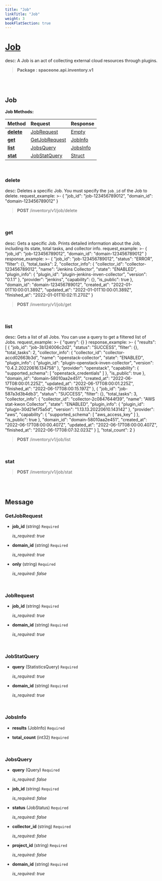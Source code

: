 ```yaml
---
title: "Job"
linkTitle: "Job"
weight: 3
bookFlatSection: true
---
```

# [Job](#Job)
desc: A Job is an act of collecting external cloud resources through plugins.


>  **Package : spaceone.api.inventory.v1**

<br>
<br>

## Job





**Job Methods:**


| Method | Request | Response |
| :----- | :-------- | :-------- |
| [**delete**](./Job#delete) | [JobRequest](Job#jobrequest) | [Empty](./Job#empty) |
| [**get**](./Job#get) | [GetJobRequest](Job#getjobrequest) | [JobInfo](./Job#jobinfo) |
| [**list**](./Job#list) | [JobsQuery](Job#jobsquery) | [JobsInfo](./Job#jobsinfo) |
| [**stat**](./Job#stat) | [JobStatQuery](Job#jobstatquery) | [Struct](./Job#struct) |



    
<br>

### delete

desc: Deletes a specific Job. You must specify the `job_id` of the Job to delete.
request_example: >-
{
"job_id": "job-123456789012",
"domain_id": "domain-123456789012"
}



> **POST** /inventory/v1/job/delete
>






    
<br>

### get

desc: Gets a specific Job. Prints detailed information about the Job, including its state, total tasks, and collector info.
request_example: >-
{
"job_id": "job-123456789012",
"domain_id": "domain-123456789012"
}
response_example: >-
{
"job_id": "job-123456789012",
"status": "ERROR",
"filter": {},
"total_tasks": 2,
"collector_info": {
"collector_id": "collector-123456789012",
"name": "Jenkins Collector",
"state": "ENABLED",
"plugin_info": {
"plugin_id": "plugin-jenkins-inven-collector",
"version": "0.1.1"
},
"provider": "jenkins",
"capability": {},
"is_public": true
},
"domain_id": "domain-123456789012",
"created_at": "2022-01-01T10:00:01.389Z",
"updated_at": "2022-01-01T10:00:01.389Z",
"finished_at": "2022-01-01T10:02:11.270Z"
}



> **POST** /inventory/v1/job/get
>






    
<br>

### list

desc: Gets a list of all Jobs. You can use a query to get a filtered list of Jobs.
request_example: >-
{
"query": {}
}
response_example: >-
{
"results": [
{
"job_id": "job-3b124006c2d2",
"status": "SUCCESS",
"filter": {},
"total_tasks": 2,
"collector_info": {
"collector_id": "collector-accd02663b3d",
"name": "openstack-collector",
"state": "ENABLED",
"plugin_info": {
"plugin_id": "plugin-openstack-inven-collector",
"version": "0.4.2.20220616.134758"
},
"provider": "openstack",
"capability": {
"supported_schema": [
"openstack_credentials"
]
},
"is_public": true
},
"domain_id": "domain-58010aa2e451",
"created_at": "2022-06-17T08:00:01.225Z",
"updated_at": "2022-06-17T08:00:01.225Z",
"finished_at": "2022-06-17T08:00:15.197Z"
},
{
"job_id": "job-587a3d3b4db3",
"status": "SUCCESS",
"filter": {},
"total_tasks": 3,
"collector_info": {
"collector_id": "collector-2c0847644f39",
"name": "AWS stat-kwon Collector",
"state": "ENABLED",
"plugin_info": {
"plugin_id": "plugin-30d21ef75a5d",
"version": "1.13.13.20220610.143142"
},
"provider": "aws",
"capability": {
"supported_schema": [
"aws_access_key"
]
},
"is_public": true
},
"domain_id": "domain-58010aa2e451",
"created_at": "2022-06-17T08:00:00.407Z",
"updated_at": "2022-06-17T08:00:00.407Z",
"finished_at": "2022-06-17T08:07:32.023Z"
}
],
"total_count": 2
}



> **POST** /inventory/v1/job/list
>






    
<br>

### stat





> **POST** /inventory/v1/job/stat
>






    


<br>
<br>

## Message



### GetJobRequest
* **job_id** (string)  `Required` 

  *is_required: true*

    
* **domain_id** (string)  `Required` 

  *is_required: true*

    
* **only** (string)  `Required` 

  *is_required: false*

    <br>

### JobRequest
* **job_id** (string)  `Required` 

  *is_required: true*

    
* **domain_id** (string)  `Required` 

  *is_required: true*

    <br>

### JobStatQuery
* **query** (StatisticsQuery)  `Required` 

  *is_required: true*

    
* **domain_id** (string)  `Required` 

  *is_required: true*

    <br>

### JobsInfo
* **results** (JobInfo)  `Required` 

    
* **total_count** (int32)  `Required` 

    <br>

### JobsQuery
* **query** (Query)  `Required` 

  *is_required: false*

    
* **job_id** (string)  `Required` 

  *is_required: false*

    
* **status** (JobStatus)  `Required` 

  *is_required: false*

    
* **collector_id** (string)  `Required` 

  *is_required: false*

    
* **project_id** (string)  `Required` 

  *is_required: false*

    
* **domain_id** (string)  `Required` 

  *is_required: true*

    <br>
